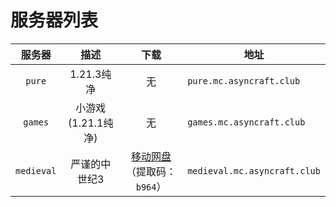 ---
---

# 服务器列表

|  服务器   |         描述         |                                  下载                                  | 地址                        |
| :-------: | :------------------: | :--------------------------------------------------------------------: | --------------------------- |
|  `pure`   |      1.21.3纯净      |                                   无                                   | `pure.mc.asyncraft.club`    |
|  `games`   |      小游戏(1.21.1纯净)      |                                   无                                   | `games.mc.asyncraft.club`    |
|  `medieval`   |       严谨的中世纪3       | [移动网盘](https://caiyun.139.com/m/i?2jQXiP41iTg7z)（提取码：`b964`） | `medieval.mc.asyncraft.club`    |

